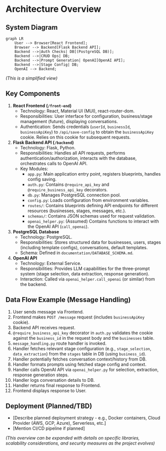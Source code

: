 # Architecture Overview

## System Diagram

```mermaid
graph LR
    User --> Browser[React Frontend];
    Browser --> Backend[Flask Backend API];
    Backend -->|Auth Checks| DB[(PostgreSQL DB)];
    Backend -->|CRUD Ops| DB;
    Backend -->|Prompt Generation| OpenAI[OpenAI API];
    Backend -->|Stage Config| DB;
    OpenAI --> Backend;
```
*(This is a simplified view)*

## Key Components

1.  **React Frontend (`/front-end`)**
    *   Technology: React, Material UI (MUI), react-router-dom.
    *   Responsibilities: User interface for configuration, business/stage management (future), displaying conversations.
    *   Authentication: Sends credentials (`userId`, `businessId`, `businessApiKey`) to `/api/save-config` to obtain the `businessApiKey` cookie. Relies on this cookie for subsequent requests.
2.  **Flask Backend API (`/backend`)**
    *   Technology: Flask, Python.
    *   Responsibilities: Handles all API requests, performs authentication/authorization, interacts with the database, orchestrates calls to OpenAI API.
    *   Key Modules:
        *   `app.py`: Main application entry point, registers blueprints, handles config saving.
        *   `auth.py`: Contains `@require_api_key` and `@require_business_api_key` decorators.
        *   `db.py`: Manages PostgreSQL connection pool.
        *   `config.py`: Loads configuration from environment variables.
        *   `routes/`: Contains blueprints defining API endpoints for different resources (businesses, stages, messages, etc.).
        *   `schemas/`: Contains JSON schemas used for request validation.
        *   `openai_helper.py`: (Assumed) Contains functions to interact with the OpenAI API (`call_openai`).
3.  **PostgreSQL Database**
    *   Technology: PostgreSQL.
    *   Responsibilities: Stores structured data for businesses, users, stages (including template configs), conversations, default templates.
    *   Schema: Defined in `documentation/DATABASE_SCHEMA.md`.
4.  **OpenAI API**
    *   Technology: External Service.
    *   Responsibilities: Provides LLM capabilities for the three-prompt system (stage selection, data extraction, response generation).
    *   Interaction: Called via `openai_helper.call_openai` (or similar) from the backend.

## Data Flow Example (Message Handling)

1.  User sends message via Frontend.
2.  Frontend makes `POST /message` request (includes `businessApiKey` cookie).
3.  Backend API receives request.
4.  `@require_business_api_key` decorator in `auth.py` validates the cookie against the `business_id` in the request body and the `businesses` table.
5.  `message_handling.py` route handler is invoked.
6.  Handler fetches relevant stage configuration (e.g., `stage_selection`, `data_extraction`) from the `stages` table in DB (using `business_id`).
7.  Handler potentially fetches conversation context/history from DB.
8.  Handler formats prompts using fetched stage config and context.
9.  Handler calls OpenAI API via `openai_helper.py` for selection, extraction, response generation steps.
10. Handler logs conversation details to DB.
11. Handler returns final response to Frontend.
12. Frontend displays response to User.

## Deployment (Planned/TBD)

*   [Describe planned deployment strategy - e.g., Docker containers, Cloud Provider (AWS, GCP, Azure), Serverless, etc.]
*   [Mention CI/CD pipeline if planned]

*(This overview can be expanded with details on specific libraries, scalability considerations, and security measures as the project evolves)* 